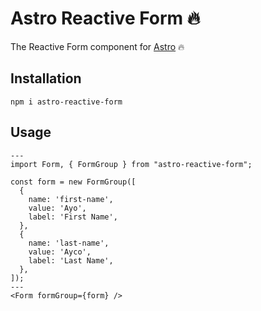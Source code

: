 # Astro Reactive Form 🔥

The Reactive Form component for [Astro](https://astro.build) 🔥

## Installation

```
npm i astro-reactive-form
```

## Usage

```astro
---
import Form, { FormGroup } from "astro-reactive-form";

const form = new FormGroup([
  {
    name: 'first-name',
    value: 'Ayo',
    label: 'First Name',
  },
  {
    name: 'last-name',
    value: 'Ayco',
    label: 'Last Name',
  },
]);
---
<Form formGroup={form} />
```
